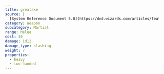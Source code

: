 ```yaml
---
title: greataxe
source: |
  [System Reference Document 5.0](https://dnd.wizards.com/articles/features/systems-reference-document-srd)
category: Weapon
subcategory: Martial
range: Melee
cost: 30
damage: 1d12
damage_type: slashing
weight: 7
properties:
  - heavy
  - two-handed
---
```

